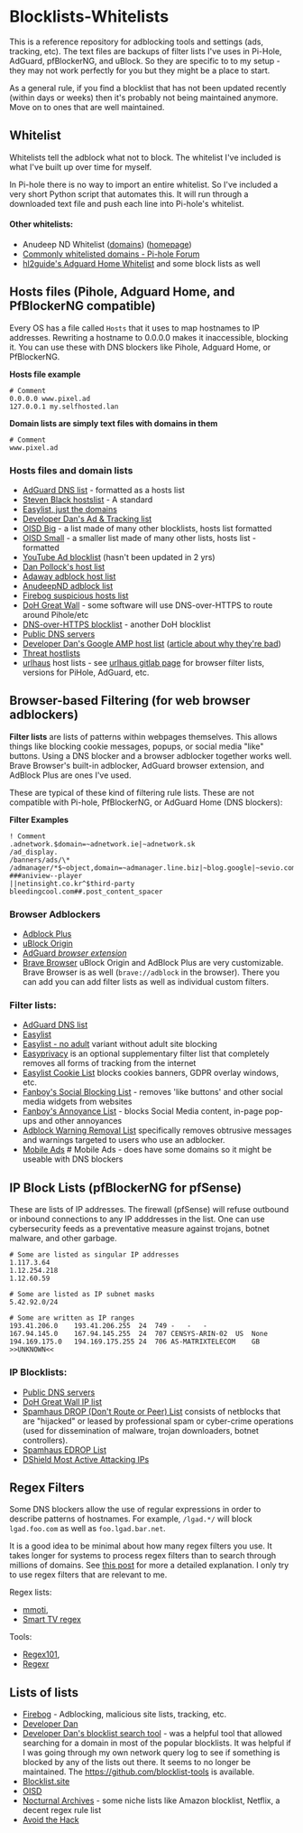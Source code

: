 ﻿# Blocklists-Whitelists

This is a reference repository for adblocking tools and settings (ads, tracking, etc). The text files are backups of filter lists I've uses in Pi-Hole, AdGuard, pfBlockerNG, and uBlock. So they are specific to to my setup - they may not work perfectly for you but they might be a place to start.

As a general rule, if you find a blocklist that has not been updated recently (within days or weeks) then it's probably not being maintained anymore. Move on to ones that are well maintained.

## Whitelist

Whitelists tell the adblock what not to block. The whitelist I've included is what I've built up over time for myself.

In Pi-hole there is no way to import an entire whitelist. So I've included a very short Python script that automates this. It will run through a downloaded text file and push each line into Pi-hole's whitelist.

#### Other whitelists:

- Anudeep ND Whitelist ([domains](https://raw.githubusercontent.com/anudeepND/whitelist/master/domains/whitelist.txt)) ([homepage](https://github.com/anudeepND/whitelist))
- [Commonly whitelisted domains - Pi-hole Forum](https://discourse.pi-hole.net/t/commonly-whitelisted-domains/212)
- [hl2guide's Adguard Home Whitelist](https://github.com/hl2guide/AdGuard-Home-Whitelist) and some block lists as well

## Hosts files (**Pihole**, **Adguard Home**, and **PfBlockerNG** compatible)

Every OS has a file called `Hosts` that it uses to map hostnames to IP addresses. Rewriting a hostname to 0.0.0.0 makes it inaccessible, blocking it. You can use these with DNS blockers like Pihole, Adguard Home, or PfBlockerNG.

**Hosts file example**

```
# Comment
0.0.0.0 www.pixel.ad
127.0.0.1 my.selfhosted.lan
```

**Domain lists are simply text files with domains in them**

```
# Comment
www.pixel.ad
```

### Hosts files and domain lists

- [AdGuard DNS list](https://v.firebog.net/hosts/AdguardDNS.txt) - formatted as a hosts list
- [Steven Black hostslist](https://github.com/StevenBlack/hosts/raw/master/hosts) - A standard
- [Easylist, just the domains](https://v.firebog.net/hosts/Easylist.txt)
- [Developer Dan's Ad & Tracking list](https://www.github.developerdan.com/hosts/lists/ads-and-tracking-extended.txt)
- [OISD Big](https://big.oisd.nl/domains) - a list made of many other blocklists, hosts list formatted
- [OISD Small](https://small.oisd.nl/domains) - a smaller list made of many other lists, hosts list - formatted
- [YouTube Ad blocklist](https://raw.githubusercontent.com/Ewpratten/youtube_ad_blocklist/master/blocklist.txt) (hasn't been updated in 2 yrs)
- [Dan Pollock's host list](https://someonewhocares.org/hosts/zero/hosts)
- [Adaway adblock host list](https://adaway.org/hosts.txt)
- [AnudeepND adblock list](https://raw.githubusercontent.com/anudeepND/blacklist/master/adservers.txt)
- [Firebog suspicious hosts list](https://v.firebog.net/hosts/static/w3kbl.txt)
- [DoH Great Wall](https://raw.githubusercontent.com/Sekhan/TheGreatWall/master/TheGreatWall.txt) - some software will use DNS-over-HTTPS to route around Pihole/etc
- [DNS-over-HTTPS blocklist](https://github.com/curl/curl/wiki/DNS-over-HTTPS) - another DoH blocklist
- [Public DNS servers](https://raw.githubusercontent.com/nocturnalarchives/BlockLists/master/public-dns-servers.txt)
- [Developer Dan's Google AMP host list](https://www.github.developerdan.com/hosts/lists/amp-hosts-extended.txt) ([article about why they're bad](https://www.theregister.com/2017/05/19/open_source_insider_google_amp_bad_bad_bad/))
- [Threat hostlists](https://github.com/PeterDaveHello/threat-hostlist)
- [urlhaus](https://malware-filter.gitlab.io/malware-filter/urlhaus-filter-hosts-online.txt) host lists - see [urlhaus gitlab page](https://gitlab.com/malware-filter/urlhaus-filter) for browser filter lists, versions for PiHole, AdGuard, etc.

## Browser-based Filtering (for **web browser adblockers**)

**Filter lists** are lists of patterns within webpages themselves. This allows things like blocking cookie messages, popups, or social media "like" buttons. Using a DNS blocker and a browser adblocker together works well. Brave Browser's built-in adblocker, AdGuard browser extension, and AdBlock Plus are ones I've used.

These are typical of these kind of filtering rule lists. These are not compatible with Pi-hole, PfBlockerNG, or AdGuard Home (DNS blockers):

**Filter Examples**

```
! Comment
.adnetwork.$domain=~adnetwork.ie|~adnetwork.sk
/ad_display.
/banners/ads/\*
/admanager/*$~object,domain=~admanager.line.biz|~blog.google|~sevio.com
###aniview--player
||netinsight.co.kr^$third-party
bleedingcool.com##.post_content_spacer
```

### Browser Adblockers

- [Adblock Plus](https://chrome.google.com/webstore/detail/adblock-plus-free-ad-bloc/cfhdojbkjhnklbpkdaibdccddilifddb)
- [uBlock Origin](https://chrome.google.com/webstore/detail/ublock-origin/cjpalhdlnbpafiamejdnhcphjbkeiagm)
- [AdGuard _browser extension_](https://chrome.google.com/webstore/detail/adguard-adblocker/bgnkhhnnamicmpeenaelnjfhikgbkllg)
- [Brave Browser](https://brave.com/download/)
  uBlock Origin and AdBlock Plus are very customizable. Brave Browser is as well (`brave://adblock` in the browser). There you can add you can add filter lists as well as individual custom filters.

### Filter lists:

- [AdGuard DNS list](https://adguardteam.github.io/HostlistsRegistry/assets/filter_1.txt)
- [Easylist](https://easylist.to/easylist/easylist.txt)
- [Easylist - no adult](https://easylist-downloads.adblockplus.org/easylist_noadult.txt) variant without adult site blocking
- [Easyprivacy](https://easylist.to/easylist/easyprivacy.txt) is an optional supplementary filter list that completely removes all forms of tracking from the internet
- [Easylist Cookie List](https://secure.fanboy.co.nz/fanboy-cookiemonster.txt) blocks cookies banners, GDPR overlay windows, etc.
- [Fanboy's Social Blocking List](https://easylist.to/easylist/fanboy-social.txt) - removes 'like buttons' and other social media widgets from websites
- [Fanboy's Annoyance List](https://secure.fanboy.co.nz/fanboy-annoyance.txt) - blocks Social Media content, in-page pop-ups and other annoyances
- [Adblock Warning Removal List](https://easylist-downloads.adblockplus.org/antiadblockfilters.txt) specifically removes obtrusive messages and warnings targeted to users who use an adblocker.
- [Mobile Ads](https://raw.githubusercontent.com/YanFung/Ads/master/Mobile) # Mobile Ads - does have some domains so it might be useable with DNS blockers

## IP Block Lists (pfBlockerNG for pfSense)

These are lists of IP addresses. The firewall (pfSense) will refuse outbound or inbound connections to any IP adddresses in the list. One can use cybersecurity feeds as a preventative measure against trojans, botnet malware, and other garbage.

```
# Some are listed as singular IP addresses
1.117.3.64
1.12.254.218
1.12.60.59

# Some are listed as IP subnet masks
5.42.92.0/24

# Some are written as IP ranges
193.41.206.0	193.41.206.255	24	749	-	-	-
167.94.145.0	167.94.145.255	24	707	CENSYS-ARIN-02	US	None
194.169.175.0	194.169.175.255	24	706	AS-MATRIXTELECOM	GB	>>UNKNOWN<<
```

### IP Blocklists:

- [Public DNS servers](https://public-dns.info/nameservers.txt)
- [DoH Great Wall IP list](https://raw.githubusercontent.com/Sekhan/TheGreatWall/master/TheGreatWall_ipv4)
- [Spamhaus DROP (Don't Route or Peer) List](https://www.spamhaus.org/drop/drop.txt) consists of netblocks that are "hijacked" or leased by professional spam or cyber-crime operations (used for dissemination of malware, trojan downloaders, botnet controllers).
- [Spamhaus EDROP List](http://www.spamhaus.org/drop/edrop.txt)
- [DShield Most Active Attacking IPs](http://feeds.dshield.org/top10-2.txt)

## Regex Filters

Some DNS blockers allow the use of regular expressions in order to describe patterns of hostnames. For example, `/lgad.*/` will block `lgad.foo.com` as well as `foo.lgad.bar.net`.

It is a good idea to be minimal about how many regex filters you use. It takes longer for systems to process regex filters than to search through millions of domains. See [this post](https://discourse.pi-hole.net/t/collection-of-regex-for-blacklisting/43178/10) for more a detailed explanation. I only try to use regex filters that are relevant to me.

Regex lists:

- [mmoti](https://github.com/mmotti/pihole-regex/blob/master/regex.list),
- [Smart TV regex](https://perflyst.github.io/PiHoleBlocklist/regex.list)

Tools:

- [Regex101](https://regex101.com/),
- [Regexr](https://regexr.com/)

## Lists of lists

- [Firebog](https://firebog.net/) - Adblocking, malicious site lists, tracking, etc.
- [Developer Dan](https://www.github.developerdan.com/hosts/)
- [Developer Dan's blocklist search tool](https://blocklist-tools.developerdan.com/entries/search) - was a helpful tool that allowed searching for a domain in most of the popular blocklists. It was helpful if I was going through my own network query log to see if something is blocked by any of the lists out there. It seems to no longer be maintained. The https://github.com/blocklist-tools is available.
- [Blocklist.site](https://blocklist.site/)
- [OISD](https://oisd.nl/)
- [Nocturnal Archives](https://github.com/nocturnalarchives/BlockLists) - some niche lists like Amazon blocklist, Netflix, a decent regex rule list
- [Avoid the Hack](https://avoidthehack.com/best-pihole-blocklists)
